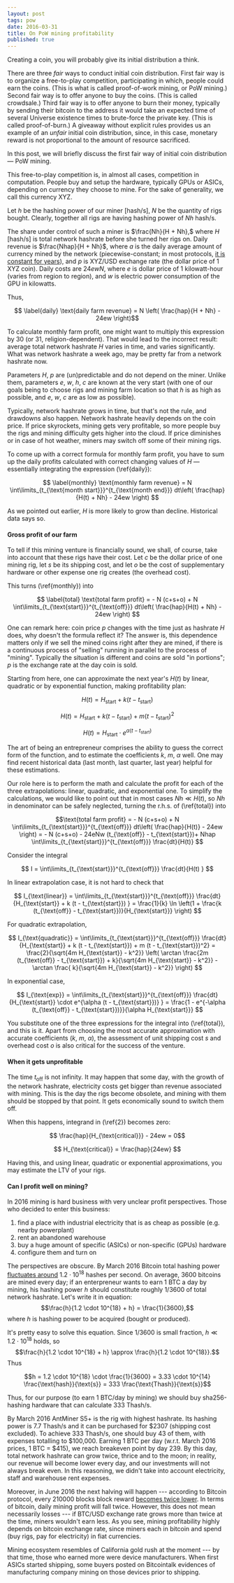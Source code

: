 ```yaml
---
layout: post
tags: pow
date: 2016-03-31
title: On PoW mining profitability
published: true
---
```


<!--Ethereum hashing algorithm (dagger-hashimoto) is ASIC-resistant by design: it requires at least 1 Gb of RAM, and the requirements grow with the growth of Ethereum mainnet chain. Only general-purpose hardware (CPU/GPU) suits for this mining algorithm, with GPU being clearly the most efficient.-->

Creating a coin, you will probably give its initial distribution a think. 

There are three *fair* ways to conduct initial coin distribution. First fair way is to organize a free-to-play competition, participating in which, people could earn the coins. (This is what is called proof-of-work mining, or PoW mining.) Second fair way is to offer anyone to buy the coins. (This is called crowdsale.) Third fair way is to offer anyone to burn their money, typically by sending their bitcoin to the address it would take an expected time of several Universe existence times to brute-force the private key. (This is called proof-of-burn.) A giveaway without explicit rules provides us an example of an *unfair* initial coin distribution, since, in this case, monetary reward is not proportional to the amount of resource sacrificed.

In this post, we will briefly discuss the first fair way of initial coin distribution — PoW mining.

<!--more-->



This free-to-play competition is, in almost all cases, competition in computation. People buy and setup the hardware, typically GPUs or ASICs, depending on currency they choose to mine. For the sake of generality, we call this currency XYZ.

Let $h$ be the hashing power of our miner [hash/s], $N$ be the quantity of rigs bought. Clearly, together all rigs are having hashing power of $Nh$ hash/s.



The share under control of such a miner is $\frac{Nh}{H + Nh},$ where $H$ [hash/s] is total network hashrate before she turned her rigs on. Daily revenue is $\frac{Nhap}{H + Nh}$, where $a$ is the daily average amount of currency mined by the network (piecewise-constant; in most protocols, [it is constant for years](https://en.bitcoin.it/wiki/Controlled_supply)), and $p$ is XYZ/USD exchange rate (the dollar price of 1 XYZ coin). Daily costs are $24ewN$, where $e$ is dollar price of 1 kilowatt-hour (varies from region to region), and $w$ is electric power consumption of the GPU in kilowatts.

Thus, 

$$ \label{daily} \text{daily farm revenue} = N \left( \frac{hap}{H + Nh} - 24ew \right)$$

To calculate monthly farm profit, one might want to multiply this expression by 30 (or 31, religion-dependent). That would lead to the incorrect result: average total network hashrate $H$ varies in time, and varies significantly. What was network hashrate a week ago, may be pretty far from a network hashrate now.

Parameters $H$, $p$ are (un)predictable and do not depend on the miner. Unlike them, parameters $e$, $w$, $h$, $c$ are known at the very start (with one of our goals being to choose rigs and mining farm location so that $h$ is as high as possible, and $e$, $w$, $c$ are as low as possible).

Typically, network hashrate grows in time, but that's not the rule, and drawdowns also happen. Network hashrate heavily depends on the coin price. If price skyrockets, mining gets very profitable, so more people buy the rigs and mining difficulty gets higher into the cloud. If price diminishes or in case of hot weather, miners may switch off some of their mining rigs.

To come up with a correct formula for monthly farm profit, you have to sum up the daily profits calculated with correct changing values of $H$ — essentially integrating the expression (\ref{daily}):

$$ \label{monthly} \text{monthly farm revenue} = N \int\limits_{t_{\text{month start}}}^{t_{\text{month end}}} dt\left( \frac{hap}{H(t) + Nh} - 24ew \right) $$

As we pointed out earlier, $H$ is more likely to grow than decline. Historical data says so. 



#### Gross profit of our farm 

To tell if this mining venture is financially sound, we shall, of course, take into account that these rigs have their cost. Let $c$ be the dollar price of one mining rig, let $s$ be its shipping cost, and let $o$ be the cost of supplementary hardware or other expense one rig creates (the overhead cost). 

This turns (\ref{monthly}) into 

$$ \label{total} \text{total farm profit} = - N (c+s+o) + N \int\limits_{t_{\text{start}}}^{t_{\text{off}}} dt\left( \frac{hap}{H(t) + Nh} - 24ew \right) $$

One can remark here: coin price $p$ changes with the time just as hashrate $H$ does, why doesn't the formula reflect it? The answer is, this dependence matters only if we sell the mined coins right after they are mined, if there is a continuous process of "selling" running in parallel to the process of "mining". Typically the situation is different and coins are sold "in portions"; $p$ is the exchange rate at the day coin is sold.

Starting from here, one can approximate the next year's $H(t)$ by linear, quadratic or by exponential function, making profitability plan:

$$H(t) = H_{\text{start}} + k (t - t_{\text{start}})$$

$$H(t) = H_{\text{start}} + k (t - t_{\text{start}}) + m (t - t_{\text{start}})^2$$

$$H(t) = H_{\text{start}} \cdot  e^{\alpha (t - t_{\text{start}})}$$

The art of being an entrepreneur comprises the ability to guess the correct form of the function, and to estimate the coefficients $k$, $m$, $\alpha$ well. One may find recent historical data (last month, last quarter, last year) helpful for these estimations. 

Our role here is to perform the math and calculate the profit for each of the three extrapolations: linear, quadratic, and exponential one. To simplify the calculations, we would like to point out that in most cases $Nh \ll H(t)$, so $Nh$ in denominator can be safely neglected, turning the r.h.s. of (\ref{total}) into

$$\text{total farm profit} = - N (c+s+o) + N \int\limits_{t_{\text{start}}}^{t_{\text{off}}} dt\left( \frac{hap}{H(t)} - 24ew \right)  =  - N (c+s+o)  - 24eNw (t_{\text{off}} - t_{\text{start}})+ Nhap \int\limits_{t_{\text{start}}}^{t_{\text{off}}} \frac{dt}{H(t)}  $$

Consider the integral

$$  I = \int\limits_{t_{\text{start}}}^{t_{\text{off}}} \frac{dt}{H(t) } $$

In linear extrapolation case, it is not hard to check that

$$  I_{\text{linear}} = \int\limits_{t_{\text{start}}}^{t_{\text{off}}} \frac{dt}{H_{\text{start}} + k (t - t_{\text{start}}) }   = \frac{1}{k} \ln \left(1 + \frac{k (t_{\text{off}} - t_{\text{start}})}{H_{\text{start}}} \right)  $$

For quadratic extrapolation,

$$  I_{\text{quadratic}} = \int\limits_{t_{\text{start}}}^{t_{\text{off}}} \frac{dt}{H_{\text{start}} + k (t - t_{\text{start}})  + m (t - t_{\text{start}})^2}   =  \frac{2}{\sqrt{4m H_{\text{start}} - k^2}} \left( \arctan \frac{2m (t_{\text{off}} - t_{\text{start}}) + k}{\sqrt{4m H_{\text{start}} - k^2}} - \arctan \frac{ k}{\sqrt{4m H_{\text{start}} - k^2}} \right) $$

In exponential case,

$$  I_{\text{exp}} = \int\limits_{t_{\text{start}}}^{t_{\text{off}}} \frac{dt}{H_{\text{start}} \cdot  e^{\alpha (t - t_{\text{start}})} }   = \frac{1 - e^{-\alpha (t_{\text{off}} - t_{\text{start}})}}{\alpha H_{\text{start}}} $$

You substitute one of the three expressions for the integral into (\ref{total}), and this is it. Apart from choosing the most accurate approximation with accurate coefficients ($k$, $m$, $\alpha$), the assessment of unit shipping cost $s$ and overhead cost $o$ is also critical for the success of the venture.


#### When it gets unprofitable

The time $t_{\text{off}}$ is not infinity. It may happen that some day, with the growth of the network hashrate, electricity costs get bigger than revenue associated with mining. This is the day the rigs become obsolete, and mining with them should be stopped by that point. It gets economically sound to switch them off.

When this happens, integrand in (\ref{2}) becomes zero: 

$$ \frac{hap}{H_{\text{critical}}} - 24ew = 0$$

$$  H_{\text{critical}} = \frac{hap}{24ew} $$

Having this, and using linear, quadratic or exponential approximations, you may estimate the LTV of your rigs.




#### Can I profit well on mining?


In 2016 mining is hard business with very unclear profit perspectives. Those who decided to enter this business:

1. find a place with industrial electricity that is as cheap as possible (e.g. nearby powerplant) 
2. rent an abandoned warehouse 
3. buy a huge amount of specific (ASICs) or non-specific (GPUs) hardware 
4. configure them and turn on


The perspectives are obscure. By March 2016 Bitcoin total hashing power [fluctuates around](https://blockchain.info/charts/hash-rate) $1.2 \cdot 10^{18}$ hashes per second. On average, 3600 bitcoins are mined every day; if an enterpreneur wants to earn 1 BTC a day by mining, his hashing power $h$ should constitute roughly $1/3600$ of total network hashrate. Let's write it in equation: $$\frac{h}{1.2 \cdot 10^{18} + h} = \frac{1}{3600},$$ where $h$ is hashing power to be acquired (bought or produced).

It's pretty easy to solve this equation. Since $1/3600$ is small fraction, $h \ll 1.2 \cdot 10^{18}$ holds, so $$\frac{h}{1.2 \cdot 10^{18} + h} \approx \frac{h}{1.2 \cdot 10^{18}}.$$ Thus  

$$h = 1.2 \cdot 10^{18} \cdot \frac{1}{3600} = 3.33 \cdot 10^{14} \frac{\text{hash}}{\text{s}} = 333 \frac{\text{Thash}}{\text{s}}$$

Thus, for our purpose (to earn 1 BTC/day by mining) we should buy sha256-hashing hardware that can calculate 333 Thash/s.

By March 2016 AntMiner S5+ is the rig with highest hashrate. Its hashing power is 7.7 Thash/s and it can be purchased for \$2307 (shipping cost excluded). To achieve 333 Thash/s, one should buy 43 of them, with expenses totalling to $100,000. Earning 1 BTC per day (w.r.t. March 2016 prices, 1 BTC = \$415), we reach breakeven point by day 239. By this day, total network hashrate can grow twice, thrice and to the moon; in reality, our revenue will become lower every day, and our investments will not always break even. In this reasoning, we didn't take into account electricity, staff and warehouse rent expenses.

Moreover, in June 2016 the next halving will happen --- according to Bitcoin protocol, every 210000 blocks block reward [becomes twice lower](https://en.bitcoin.it/wiki/Controlled_supply). In terms of bitcoin, daily mining profit will fall twice. However, this does not mean necessarily losses --- if BTC/USD exchange rate grows more than twice at the time, miners wouldn't earn less. As you see, mining profitability highly depends on bitcoin exchange rate, since miners each in bitcoin and spend (buy rigs, pay for electricity) in fiat currencies.

Mining ecosystem resembles of California gold rush at the moment --- by that time, those who earned more were device manufacturers. When first ASICs started shipping, some buyers posted on Bitcointalk evidences of manufacturing company mining on those devices prior to shipping.


